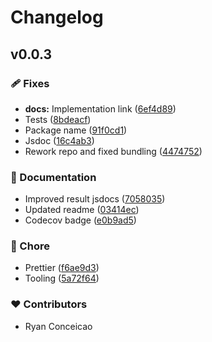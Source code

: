 # Changelog


## v0.0.3


### 🩹 Fixes

- **docs:** Implementation link ([6ef4d89](https://github.com/ryoid/pry/commit/6ef4d89))
- Tests ([8bdeacf](https://github.com/ryoid/pry/commit/8bdeacf))
- Package name ([91f0cd1](https://github.com/ryoid/pry/commit/91f0cd1))
- Jsdoc ([16c4ab3](https://github.com/ryoid/pry/commit/16c4ab3))
- Rework repo and fixed bundling ([4474752](https://github.com/ryoid/pry/commit/4474752))

### 📖 Documentation

- Improved result jsdocs ([7058035](https://github.com/ryoid/pry/commit/7058035))
- Updated readme ([03414ec](https://github.com/ryoid/pry/commit/03414ec))
- Codecov badge ([e0b9ad5](https://github.com/ryoid/pry/commit/e0b9ad5))

### 🏡 Chore

- Prettier ([f6ae9d3](https://github.com/ryoid/pry/commit/f6ae9d3))
- Tooling ([5a72f64](https://github.com/ryoid/pry/commit/5a72f64))

### ❤️ Contributors

- Ryan Conceicao

